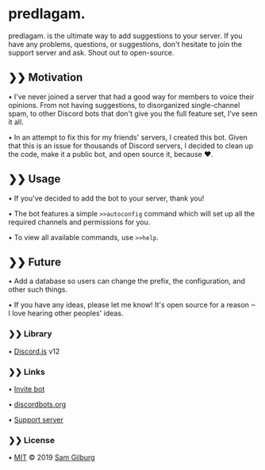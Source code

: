 # predlagam.
predlagam. is the ultimate way to add suggestions to your server. If you have any problems, questions, or suggestions, don't hesitate to join the support server and ask. Shout out to open-source.

## ❯❯ Motivation
• I've never joined a server that had a good way for members to voice their opinions. From not having suggestions, to disorganized single-channel spam, to other Discord bots that don't give you the full feature set, I've seen it all.

• In an attempt to fix this for my friends' servers, I created this bot. Given that this is an issue for thousands of Discord servers, I decided to clean up the code, make it a public bot, and open source it, because :heart:.

## ❯❯ Usage
• If you've decided to add the bot to your server, thank you!

• The bot features a simple `>>autoconfig` command which will set up all the required channels and permissions for you.

• To view all available commands, use `>>help`.

## ❯❯ Future
• Add a database so users can change the prefix, the configuration, and other such things.

• If you have any ideas, please let me know! It's open source for a reason ‒ I love hearing other peoples' ideas.

### ❯❯ Library
• [Discord.js](https://discord.js.org) v12

### ❯❯ Links
• [Invite bot](https://discordapp.com/oauth2/authorize?client_id=557063959606460458&permissions=537259088&scope=bot)

• [discordbots.org](https://discordbots.org/bot/557063959606460458)

• [Support server](https://discord.gg/rf3zd3e)

### ❯❯ License
• [MIT](https://github.com/syztumGG/predlagam./blob/master/LICENSE.md) © 2019 [Sam Gilburg](https://github.com/syztumGG)